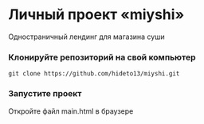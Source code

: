 # Личный проект «miyshi»

Одностраничный лендинг для магазина суши

### Клонируйте репозиторий на свой компьютер

```
git clone https://github.com/hideto13/miyshi.git
```

### Запустите проект

Откройте файл main.html в браузере
